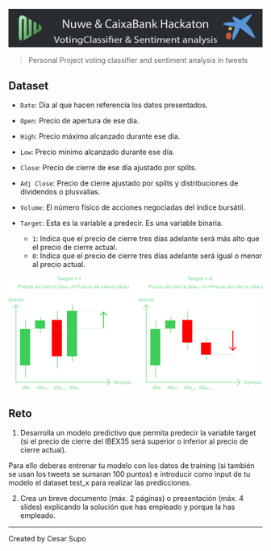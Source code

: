 ![header](src/header.png)
> Personal Project voting classifier and sentiment analysis in tweets

## Dataset
* `Date`: Día al que hacen referencia los datos presentados.
* `Open`: Precio de apertura de ese día.
* `High`: Precio máximo alcanzado durante ese día.
* `Low`: Precio mínimo alcanzado durante ese día.
* `Close`: Precio de cierre de ese día ajustado por splits.
* `Adj Close`: Precio de cierre ajustado por splits y distribuciones de dividendos o plusvalías.
* `Volume`: El número físico de acciones negociadas del índice bursátil.

* `Target`: Esta es la variable a predecir. Es una variable binaria.
    * `1`: Indica que el precio de cierre tres días adelante será más alto que el precio de cierre actual.
    * `0`: Indica que el precio de cierre tres días adelante será igual o menor al precio actual.

![image](src/example_targets_green.png) 


## Reto
1. Desarrolla un modelo predictivo que permita predecir la variable target (si el precio de cierre del IBEX35 será superior o inferior al precio de cierre actual).

Para ello deberas entrenar tu modelo con los datos de training (si también se usan los tweets se sumaran 100 puntos) e introducir como input de tu modelo el dataset test_x para realizar las predicciones.

2. Crea un breve documento (máx. 2 páginas) o presentación (máx. 4 slides) explicando la solución que has empleado y porque la has empleado.

---
Created by Cesar Supo
